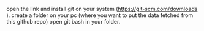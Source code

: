 open the link and install git on your system (https://git-scm.com/downloads ).
create a folder on your pc (where you want to put the data fetched from this github repo)
open git bash in your folder.
